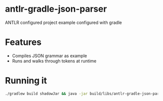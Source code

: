 # antlr-gradle-json-parser
ANTLR configured project example configured with gradle

# Features
* Compiles JSON grammar as example
* Runs and walks through tokens at runtime

# Running it
```bash
./gradlew build shadowJar && java -jar build/libs/antlr-gradle-json-parser-all.jar
```
